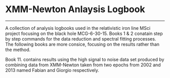 # **XMM-Newton Anlaysis Logbook**
- - - -
A collection of analysis logbooks used in the relativistic iron line MSci project focusing on the black hole MCG-6-30-15.
Books 1 & 2 conatain step by step commands for the data reduction and spectral fitting processes. The following books are more consice, focusing on the results rather than the method.


Book 11. contains results using the high signal to noise data set produced by combining data from XMM-Newton taken from two epochs from 2002 and 2013 named Fabian and Giorgio respectively. 






